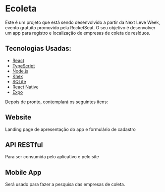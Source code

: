 ﻿# Ecoleta
Este é um projeto que está sendo desenvolvido a partir da Next Leve Week, evento gratuito promovido pela RocketSeat. O seu objetivo é desenvolver um app para registro e localização de empresas de coleta de resíduos. 
 
 ## Tecnologias Usadas:

- [React](https://reactjs.org)
- [TypeScript](https://www.typescriptlang.org/)
- [Node.js](https://nodejs.org/en/)
- [Knex](http://knexjs.org/)
- [SQLite](https://www.sqlite.org/index.html)
- [React Native](https://facebook.github.io/react-native/)
- [Expo](https://expo.io/)

 Depois de pronto, contemplará os seguintes itens:
 
 ## Website
 Landing page de apresentação do app e formulário de cadastro
 
 ## API RESTful
 Para ser consumida pelo aplicativo e pelo site
 
 ## Mobile App
 Será usado para fazer a pesquisa das empresas de coleta.
